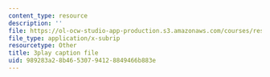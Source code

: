 ```yaml
---
content_type: resource
description: ''
file: https://ol-ocw-studio-app-production.s3.amazonaws.com/courses/res-15-003-shaping-the-future-of-work-15-662x-spring-2016/989283a28b46530794128849466b883e_r1yb4-JvZhU.vtt
file_type: application/x-subrip
resourcetype: Other
title: 3play caption file
uid: 989283a2-8b46-5307-9412-8849466b883e
---
```

